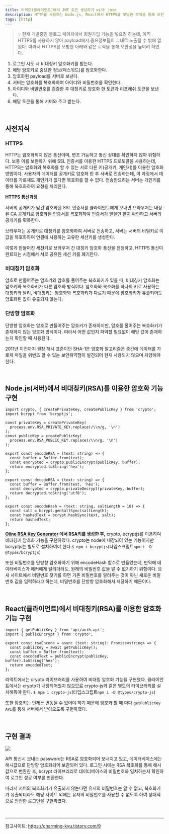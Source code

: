 ```yaml
---
title: 리액트(클라이언트)에서 JWT 토큰 생성하기 with jose
description: HTTP를 사용하는 Node.js, React에서 HTTPS를 모방한 로직을 통해 보안성을 높인 개발과정
tags: [http]
---
```


> 💡 현재 개발중인 블로그 페이지에서 회원가입 기능을 넣으려 하는데, 아직 HTTPS를 사용하지 않아 payload에서 중요정보들이 그대로 노출될 수 밖에 없었다.
> 따라서 HTTPS를 모방한 아래와 같은 로직을 통해 보안성을 높이려 하였다.

1. 로그인 시도 시 비대칭키 암호화키를 받는다.
2. 해당 암호키로 중요한 정보(패스워드)를 암호화한다.
3. 암호화된 payload를 서버로 보낸다.
4. 서버는 암호화를 복호화하여 아이디와 비밀번호를 확인한다.
5. 아이디와 비밀번호를 검증한 후 대칭키로 암호화 한 토큰과 리프레쉬 토큰을 보낸다.
6. 해당 토큰을 통해 서버와 주고 받는다.

<br >

## 사전지식

### HTTPS

HTTP는 암호화되지 않은 통신이며, 변조 가능하고 통신 상대를 확인하지 않아 위험하다. 보통 이를 보완하기 위해 SSL 인증서를 이용한 HTTPS 프로토콜을 사용하는데, HTTPS는 암호화와 복호화를 할 수 있는 서로 다른 키(공개키, 개인키)를 이용한 암호화 방법이다.
사용자의 데이터를 공개키로 암호화 한 후 서버로 전송하는데, 이 과정에서 데이터를 가로채도 개인키가 없다면 복호화를 할 수 없다. 전송받으려는 서버는 개인키를 통해 복호화하여 요청을 처리한다.

**HTTPS 통신과정**

서버의 공개키가 담긴 암호화된 SSL 인증서를 클라이언트에게 보내면 브라우저는 내장된 CA 공개키로 암호화된 인증서를 복호화하여 인증서가 믿을만 한지 확인하고 서버의 공개키를 획득한다.

브라우저는 공개키로 대칭키를 암호화하여 서버로 전송하고, 서버는 서버의 비밀키로 이 값을 복호화하여 연결에 사용하는 고유한 세션키를 생성한다.

이렇게 만들어진 세션키로 브라우저 간 대칭키 암호화 통신을 진행하고, HTTPS 통신이 완료되는 시점에서 서로 공유된 세션 키를 폐기한다.

### 비대칭키 암호화

암호로 만들어주는 암호키와 암호를 풀어주는 복호화키가 있을 때, 비대칭키 암호화는 암호키와 복호화키가 다른 암호화 방식이다. 암호화와 복호화를 하나의 키로 사용하는 대칭키와 달리, 비대칭키는 암호화와 복호화키가 다르기 때문에 암호화키가 유출되어도 암호화된 값이 유출되지 않는다.

### 단방향 암호화

단방향 암호화는 암호로 만들어주는 암호키가 존재하지만, 암호를 풀어주는 복호화키가 존재하지 않는 암호화 방식이다. 따라서 어떤 값인지 파악할 필요없이 해당 값이 존재하는지 확인할 때 사용된다.

2011년 이전까지 권장 해시 표준이던 SHA-1은 암호화 알고리즘은 중간에 데이터를 가로채 파일을 위변조 할 수 있는 보안취약점이 발견되어 현재 사용되지 않으며 지양해야 한다.

<br >

## Node.js(서버)에서 비대칭키(RSA)를 이용한 암호화 기능 구현

```tsx
import crypto, { createPrivateKey, createPublicKey } from 'crypto';
import bcrypt from 'bcryptjs';

const privateKey = createPrivateKey(
  process.env.RSA_PRIVATE_KEY.replace(/\\n/g, '\n')
);
const publicKey = createPublicKey(
  process.env.RSA_PUBLIC_KEY.replace(/\\n/g, '\n')
);

export const encodeRSA = (text: string) => {
  const buffer = Buffer.from(text);
  const encrypted = crypto.publicEncrypt(publicKey, buffer);
  return encrypted.toString('hex');
};

export const decodeRSA = (text: string) => {
  const buffer = Buffer.from(text, 'hex');
  const decrypted = crypto.privateDecrypt(privateKey, buffer);
  return decrypted.toString('utf8');
};

export const encodeHash = (text: string, saltLength = 10) => {
  const salt = bcrypt.genSaltSync(saltLength);
  const hashedText = bcrypt.hashSync(text, salt);
  return hashedText;
};
```

**[Oline RSA Key Generator](https://travistidwell.com/jsencrypt/demo/) 에서 RSA키를 생성한 후,** crypto, bcryptjs를 이용하여 비대칭키 암호화 기능을 구현하였다. crypto는 node에 내장되어 있는 기능이지만 bcryptjs는 별도로 설치하여야 한다.`$ npm i bcryptjs`(타입스크립트`npm i -D @types/bcryptjs`)

또한 비밀번호를 단방향 암호화하기 위해 encodeHash 함수로 만들었는데, 만약에 데이터베이스가 해커에게 털리더라도, 원래의 비밀번호 값을 알 수 없기하기 위함이다. 요새 사이트에서 비밀번호 찾기를 하면 기존 비밀번호를 알려주는 것이 아닌 새로운 비밀번호 값을 입력하라고 하는데, 비밀번호를 단방향 암호화해서 저장하기 때문이다.

<br >

## React(클라이언트)에서 비대칭키(RSA)를 이용한 암호화 기능 구현

```tsx
import { getPublicKey } from 'api/auth.api';
import { publicEncrypt } from 'crypto';

export const rsaEncode = async (text: string): Promise<string> => {
  const publicKey = await getPublicKey();
  const buffer = Buffer.from(text);
  const encodedText = publicEncrypt(publicKey, buffer).toString('hex');
  return encodedText;
};
```

리액트에서는 crypto 라이브러리를 사용하여 비대칭 암호화 기능을 구현했다. 클라이언트에서는 crypto가 내장되어있지 않으므로 crypto-js와 같은 별도의 라이브러리를 설치해줘야 한다. `$ npm i crypto-js`(타입스크립트`npm i -D @types/crypto-js`)

또한 암호키는 언제든 변동될 수 있어야 하기 때문에 암호화 할 때 마다 `getPublicKey API`를 통해 서버에서 받아오도록 구현하였다.

<br >

## 구현 결과

![](https://velog.velcdn.com/images/te-ing/post/bbd9ad25-9364-4156-b985-f327d5916907/image.jpg)

API 통신시 보내는 password는 RSA로 암호화되어 보내지고 있고, 데이터베이스에는 해시값으로 단방향 암호화되어 보관되어 있다. 로그인 시에는 RSA 복호화를 통해 해시값으로 변환한 후, bcrypt 라이브러리로 데이터베이스의 비밀번호와 일치하는지 확인하여 로그인 성공 여부를 반환한다.

따라서 서버의 복호화키가 유출되지 않는다면 유저의 비밀번호는 알 수 없고, 복호화키가 유출되더라도 해당 사이트 외에는 유저의 비밀번호를 사용할 수 없도록 하여 상대적으로 안전한 로그인을 구현하였다.

<br>

---

참고사이트: https://charming-kyu.tistory.com/9
